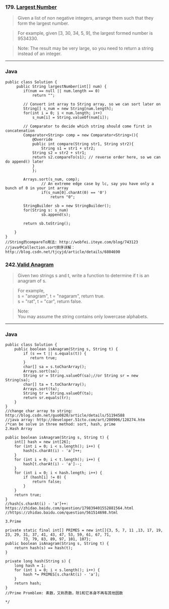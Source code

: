 ### 179. [Largest Number](https://leetcode.com/problems/largest-number/#/solutions)
>Given a list of non negative integers, arrange them such that they form the largest number.  

>For example, given [3, 30, 34, 5, 9], the largest formed number is 9534330.  

>Note: The result may be very large, so you need to return a string instead of an integer.  
----
### Java
```
public class Solution {
     public String largestNumber(int[] num) {
		if(num == null || num.length == 0)
		    return "";
		
		// Convert int array to String array, so we can sort later on
		String[] s_num = new String[num.length];
		for(int i = 0; i < num.length; i++)
		    s_num[i] = String.valueOf(num[i]);
			
		// Comparator to decide which string should come first in concatenation
		Comparator<String> comp = new Comparator<String>(){
		    @Override
		    public int compare(String str1, String str2){
		        String s1 = str1 + str2;
			String s2 = str2 + str1;
			return s2.compareTo(s1); // reverse order here, so we can do append() later
		    }
	        };
		
		Arrays.sort(s_num, comp);
                // An extreme edge case by lc, say you have only a bunch of 0 in your int array
                if(s_num[0].charAt(0) == '0')
                    return "0";
            
		StringBuilder sb = new StringBuilder();
		for(String s: s_num)
	            sb.append(s);
		
		return sb.toString();
		
	}
}
//String的compareTo用法: http://wobfei.iteye.com/blog/743123
//java中Collection.sort排序详解： http://blog.csdn.net/tjcyjd/article/details/6804690
```

### 242.[Valid Anagram](https://leetcode.com/problems/valid-anagram/#/description)
>Given two strings s and t, write a function to determine if t is an anagram of s.  

>For example,  
>s = "anagram", t = "nagaram", return true.  
>s = "rat", t = "car", return false.  

>Note:  
>You may assume the string contains only lowercase alphabets.  
----
### Java
```
public class Solution {
    public boolean isAnagram(String s, String t) {
        if (s == t || s.equals(t)) {
           return true;
        }
        char[] sa = s.toCharArray();
        Arrays.sort(sa);
        String sr = String.valueOf(sa);//or String sr = new String(sa);
        char[] ta = t.toCharArray();
        Arrays.sort(ta);
        String tr = String.valueOf(ta);
        return sr.equals(tr);
    }
}
//change char array to string:  http://blog.csdn.net/guo0820/article/details/51194588
//java array: http://developer.51cto.com/art/200906/128274.htm
/*can be solve in three method: sort, hash, prime
2.Hash Array

public boolean isAnagram(String s, String t) {
    int[] hash = new int[26];
    for (int i = 0; i < s.length(); i++) {
        hash[s.charAt(i) - 'a']++;
    }
    for (int i = 0; i < t.length(); i++) {
        hash[t.charAt(i) - 'a']--;
    }
    for (int i = 0; i < hash.length; i++) {
        if (hash[i] != 0) {
            return false;
        }
    }
    return true;
}
//hash[s.charAt(i) - 'a']++: https://zhidao.baidu.com/question/179839401552881564.html
//https://zhidao.baidu.com/question/561514698.html

3.Prime

private static final int[] PRIMES = new int[]{3, 5, 7, 11 ,13, 17, 19, 23, 29, 31, 37, 41, 43, 47, 53, 59, 61, 67, 71,
        73, 79, 83, 89, 97, 101, 107};
public boolean isAnagram(String s, String t) {
    return hash(s) == hash(t);
}

private long hash(String s) {
    long hash = 1;
    for (int i = 0; i < s.length(); i++) {
        hash *= PRIMES[s.charAt(i) - 'a'];
    }
    return hash;
}
//Prime Promblem: 素数，又称质数，除1和它本身不再有其他因数

*/
```

